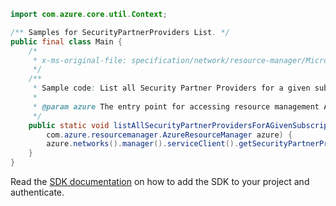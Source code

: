 ```java
import com.azure.core.util.Context;

/** Samples for SecurityPartnerProviders List. */
public final class Main {
    /*
     * x-ms-original-file: specification/network/resource-manager/Microsoft.Network/stable/2021-05-01/examples/SecurityPartnerProviderListBySubscription.json
     */
    /**
     * Sample code: List all Security Partner Providers for a given subscription.
     *
     * @param azure The entry point for accessing resource management APIs in Azure.
     */
    public static void listAllSecurityPartnerProvidersForAGivenSubscription(
        com.azure.resourcemanager.AzureResourceManager azure) {
        azure.networks().manager().serviceClient().getSecurityPartnerProviders().list(Context.NONE);
    }
}
```

Read the [SDK documentation](https://github.com/Azure/azure-sdk-for-java/blob/azure-resourcemanager_2.15.0/sdk/resourcemanager/azure-resourcemanager/README.md) on how to add the SDK to your project and authenticate.
